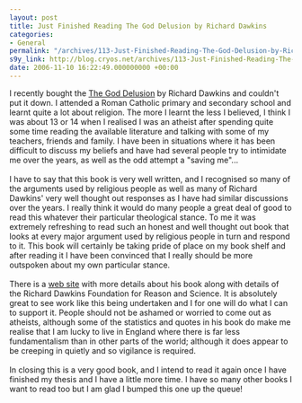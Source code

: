 ```yaml
---
layout: post
title: Just Finished Reading The God Delusion by Richard Dawkins
categories:
- General
permalink: "/archives/113-Just-Finished-Reading-The-God-Delusion-by-Richard-Dawkins.html"
s9y_link: http://blog.cryos.net/archives/113-Just-Finished-Reading-The-God-Delusion-by-Richard-Dawkins.html
date: 2006-11-10 16:22:49.000000000 +00:00
---
```

I recently bought the <a href="http://www.amazon.co.uk/gp/product/0593055489?ie=UTF8&tag=freebooktradestu&linkCode=as2&camp=1634&creative=6738&creativeASIN=0593055489">The God Delusion</a> by Richard Dawkins and couldn't put it down. I attended a Roman Catholic primary and secondary school and learnt quite a lot about religion. The more I learnt the less I believed, I think I was about 13 or 14 when I realised I was an atheist after spending quite some time reading the available literature and talking with some of my teachers, friends and family. I have been in situations where it has been difficult to discuss my beliefs and have had several people try to intimidate me over the years, as well as the odd attempt a "saving me"...<br />
<br />
I have to say that this book is very well written, and I recognised so many of the arguments used by religious people as well as many of Richard Dawkins' very well thought out responses as I have had similar discussions over the years. I really think it would do many people a great deal of good to read this whatever their particular theological stance. To me it was extremely refreshing to read such an honest and well thought out book that looks at every major argument used by religious people in turn and respond to it. This book will certainly be taking pride of place on my book shelf and after reading it I have been convinced that I really should be more outspoken about my own particular stance.<br />
<br />
There is a <a href="http://www.richarddawkins.net/">web site</a> with more details about his book along with details of the Richard Dawkins Foundation for Reason and Science. It is absolutely great to see work like this being undertaken and I for one will do what I can to support it. People should not be ashamed or worried to come out as atheists, although some of the statistics and quotes in his book do make me realise that I am lucky to live in England where there is far less fundamentalism than in other parts of the world; although it does appear to be creeping in quietly and so vigilance is required.<br />
<br />
In closing this is a very good book, and I intend to read it again once I have finished my thesis and I have a little more time. I have so many other books I want to read too but I am glad I bumped this one up the queue!
